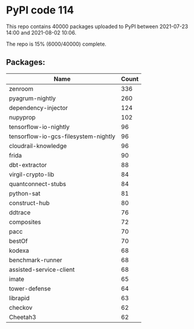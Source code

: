 # PyPI code 114

This repo contains 40000 packages uploaded to PyPI between 
2021-07-23 14:00 and 2021-08-02 10:06.

The repo is 15% (6000/40000) complete.

## Packages:

| Name  | Count |
| ----- | ----- |
| zenroom | 336 |
| pyagrum-nightly | 260 |
| dependency-injector | 124 |
| nupyprop | 102 |
| tensorflow-io-nightly | 96 |
| tensorflow-io-gcs-filesystem-nightly | 96 |
| cloudrail-knowledge | 96 |
| frida | 90 |
| dbt-extractor | 88 |
| virgil-crypto-lib | 84 |
| quantconnect-stubs | 84 |
| python-sat | 81 |
| construct-hub | 80 |
| ddtrace | 76 |
| composites | 72 |
| pacc | 70 |
| bestOf | 70 |
| kodexa | 68 |
| benchmark-runner | 68 |
| assisted-service-client | 68 |
| imate | 65 |
| tower-defense | 64 |
| librapid | 63 |
| checkov | 62 |
| Cheetah3 | 62 |


